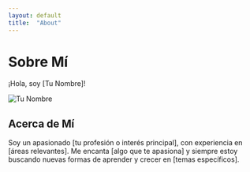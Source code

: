 ```yaml
---
layout: default
title:  "About"
--- 
```


# Sobre Mí

¡Hola, soy [Tu Nombre]!

![Tu Nombre](enlace-a-tu-imagen.jpg)

## Acerca de Mí

Soy un apasionado [tu profesión o interés principal], con experiencia en [áreas relevantes]. Me encanta [algo que te apasiona] y siempre estoy buscando nuevas formas de aprender y crecer en [temas específicos].

